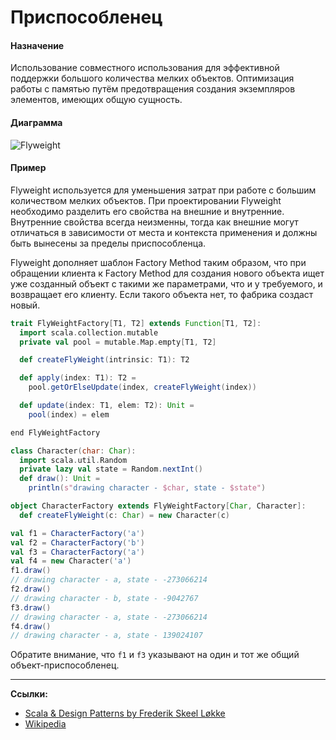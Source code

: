 # Приспособленец

#### Назначение

Использование совместного использования для эффективной поддержки большого количества мелких объектов.
Оптимизация работы с памятью путём предотвращения создания экземпляров элементов, имеющих общую сущность.

#### Диаграмма

![Flyweight](https://upload.wikimedia.org/wikipedia/commons/e/ee/Flyweight.gif)

#### Пример

Flyweight используется для уменьшения затрат при работе с большим количеством мелких объектов. 
При проектировании Flyweight необходимо разделить его свойства на внешние и внутренние. 
Внутренние свойства всегда неизменны, тогда как внешние могут отличаться в зависимости от места 
и контекста применения и должны быть вынесены за пределы приспособленца.

Flyweight дополняет шаблон Factory Method таким образом, 
что при обращении клиента к Factory Method для создания нового объекта 
ищет уже созданный объект с такими же параметрами, что и у требуемого, и возвращает его клиенту. 
Если такого объекта нет, то фабрика создаст новый.

```scala
trait FlyWeightFactory[T1, T2] extends Function[T1, T2]:
  import scala.collection.mutable
  private val pool = mutable.Map.empty[T1, T2]

  def createFlyWeight(intrinsic: T1): T2

  def apply(index: T1): T2 =
    pool.getOrElseUpdate(index, createFlyWeight(index))

  def update(index: T1, elem: T2): Unit =
    pool(index) = elem

end FlyWeightFactory
```

```scala
class Character(char: Char):
  import scala.util.Random
  private lazy val state = Random.nextInt()
  def draw(): Unit =
    println(s"drawing character - $char, state - $state")

object CharacterFactory extends FlyWeightFactory[Char, Character]:
  def createFlyWeight(c: Char) = new Character(c)
```

```scala
val f1 = CharacterFactory('a')
val f2 = CharacterFactory('b')
val f3 = CharacterFactory('a')
val f4 = new Character('a')
f1.draw()
// drawing character - a, state - -273066214
f2.draw()
// drawing character - b, state - -9042767
f3.draw()
// drawing character - a, state - -273066214
f4.draw()
// drawing character - a, state - 139024107
```

Обратите внимание, что `f1` и `f3` указывают на один и тот же общий объект-приспособленец.


---

**Ссылки:**
- [Scala & Design Patterns by Frederik Skeel Løkke](https://www.scala-lang.org/old/sites/default/files/FrederikThesis.pdf)
- [Wikipedia](https://ru.wikipedia.org/wiki/%D0%9F%D1%80%D0%B8%D1%81%D0%BF%D0%BE%D1%81%D0%BE%D0%B1%D0%BB%D0%B5%D0%BD%D0%B5%D1%86_(%D1%88%D0%B0%D0%B1%D0%BB%D0%BE%D0%BD_%D0%BF%D1%80%D0%BE%D0%B5%D0%BA%D1%82%D0%B8%D1%80%D0%BE%D0%B2%D0%B0%D0%BD%D0%B8%D1%8F))
